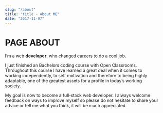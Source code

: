 ```yaml
---
slug: "/about"
title: "title - About ME"
date: "2017-11-07"
---
```


# PAGE ABOUT

I’m a web **developer**, who changed careers to do a cool job.

I just finished an Bachelors coding course with Open Classrooms. Throughout this course I have learned a great deal when it comes to working independently, to self motivation and therefore to being highly adaptable, one of the greatest assets for a profile in today’s working society.

My goal is now to become a full-stack web developer. I always welcome feedback on ways to improve myself so please do not hesitate to share your advice or tell me what you think, it will be much appreciated.